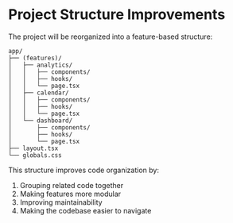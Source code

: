 # Project Structure Improvements

The project will be reorganized into a feature-based structure:

```
app/
├── (features)/
│   ├── analytics/
│   │   ├── components/
│   │   ├── hooks/
│   │   └── page.tsx
│   ├── calendar/
│   │   ├── components/
│   │   ├── hooks/
│   │   └── page.tsx
│   └── dashboard/
│       ├── components/
│       ├── hooks/
│       └── page.tsx
├── layout.tsx
└── globals.css
```

This structure improves code organization by:
1. Grouping related code together
2. Making features more modular
3. Improving maintainability
4. Making the codebase easier to navigate